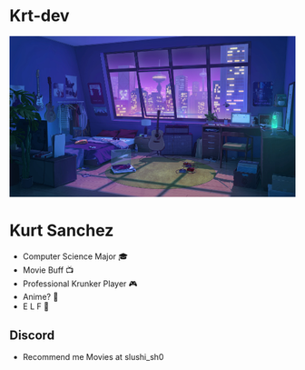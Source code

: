 # Krt-dev
<p align="center">
  <img src="https://github.com/Krt-dev/Krt-dev/blob/master/images/roomBanner.png?raw=true" alt="Pixel Art">
</p>

# Kurt Sanchez

- Computer Science Major :mortar_board:
- Movie Buff 📺
- Professional Krunker Player 🎮
- Anime? 🗾
- E L F 🧝

## Discord

- Recommend me Movies at slushi_sh0


